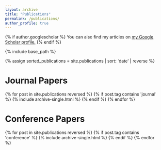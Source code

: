 ```yaml
---
layout: archive
title: "Publications"
permalink: /publications/
author_profile: true
---
```


{% if author.googlescholar %}
  You can also find my articles on <u><a href="{{author.googlescholar}}">my Google Scholar profile</a>.</u>
{% endif %}

{% include base_path %}

{% assign sorted_publications = site.publications | sort: 'date' | reverse %}

# Journal Papers
{% for post in site.publications reversed %}
  {% if post.tag contains 'journal' %}
    {% include archive-single.html %}
  {% endif %}
{% endfor %}

# Conference Papers
{% for post in site.publications reversed %}
  {% if post.tag contains 'conference' %}
    {% include archive-single.html %}
  {% endif %}
{% endfor %}
